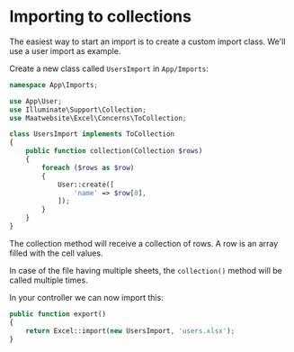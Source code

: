 # Importing to collections

The easiest way to start an import is to create a custom import class. We'll use a user import as example.

Create a new class called `UsersImport` in `App/Imports`:

```php
namespace App\Imports;

use App\User;
use Illuminate\Support\Collection;
use Maatwebsite\Excel\Concerns\ToCollection;

class UsersImport implements ToCollection
{
    public function collection(Collection $rows)
    {
        foreach ($rows as $row) 
        {
            User::create([
                'name' => $row[0],
            ]);
        }
    }
}
```

The collection method will receive a collection of rows. A row is an array filled with the cell values. 

In case of the file having multiple sheets, the `collection()` method will be called multiple times.

In your controller we can now import this:

```php
public function export() 
{
    return Excel::import(new UsersImport, 'users.xlsx');
}
```